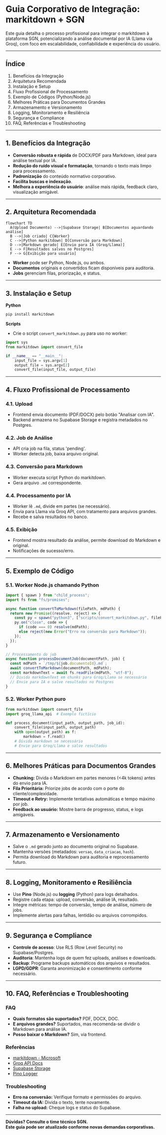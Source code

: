 # Guia Corporativo de Integração: markitdown + SGN

Este guia detalha o processo profissional para integrar o markitdown à plataforma SGN, potencializando a análise documental por IA (Llama via Groq), com foco em escalabilidade, confiabilidade e experiência do usuário.

---

## Índice

1. Benefícios da Integração
2. Arquitetura Recomendada
3. Instalação e Setup
4. Fluxo Profissional de Processamento
5. Exemplo de Códigos (Python/Node.js)
6. Melhores Práticas para Documentos Grandes
7. Armazenamento e Versionamento
8. Logging, Monitoramento e Resiliência
9. Segurança e Compliance
10. FAQ, Referências e Troubleshooting

---

## 1. Benefícios da Integração

- **Conversão robusta e rápida** de DOCX/PDF para Markdown, ideal para análise textual por IA.
- **Redução do ruído visual e formatação**, tornando o texto mais limpo para processamento.
- **Padronização** do conteúdo normativo corporativo.
- **Facilita buscas e indexação**.
- **Melhora a experiência do usuário**: análise mais rápida, feedback claro, visualização amigável.

---

## 2. Arquitetura Recomendada

```mermaid
flowchart TD
  A(Upload Documento) -->|Supabase Storage| B[Documentos aguardando análise]
  B -->|Job criado| C{Worker}
  C -->|Python markitdown| D[Conversão para Markdown]
  D -->|Markdown gerado| E[Envio para IA (Groq/Llama)]
  E --> F[Resultados salvos no Postgres]
  F --> G[Exibição para usuário]
```

- **Worker** pode ser Python, Node.js, ou ambos.
- **Documentos** originais e convertidos ficam disponíveis para auditoria.
- **Jobs** gerenciam filas, priorização, e status.

---

## 3. Instalação e Setup

**Python**

```bash
pip install markitdown
```

**Scripts**

- Crie o script `convert_markitdown.py` para uso no worker:

```python name=scripts/convert_markitdown.py
import sys
from markitdown import convert_file

if __name__ == "__main__":
    input_file = sys.argv[1]
    output_file = sys.argv[2]
    convert_file(input_file, output_file)
```

---

## 4. Fluxo Profissional de Processamento

### 4.1. Upload

- Frontend envia documento (PDF/DOCX) pelo botão "Analisar com IA".
- Backend armazena no Supabase Storage e registra metadados no Postgres.

### 4.2. Job de Análise

- API cria job na fila, status 'pending'.
- Worker detecta job, baixa arquivo original.

### 4.3. Conversão para Markdown

- Worker executa script Python do markitdown.
- Gera arquivo `.md` correspondente.

### 4.4. Processamento por IA

- Worker lê `.md`, divide em partes (se necessário).
- Envia para Llama via Groq API, com tratamento para arquivos grandes.
- Recebe e salva resultados no banco.

### 4.5. Exibição

- Frontend mostra resultado da análise, permite download do Markdown e original.
- Notificações de sucesso/erro.

---

## 5. Exemplo de Código

### 5.1. Worker Node.js chamando Python

```typescript name=worker/documentProcessor.ts
import { spawn } from "child_process";
import fs from "fs/promises";

async function convertToMarkdown(filePath, mdPath) {
  return new Promise((resolve, reject) => {
    const py = spawn("python3", ["scripts/convert_markitdown.py", filePath, mdPath]);
    py.on("close", code => {
      if (code === 0) resolve(mdPath);
      else reject(new Error("Erro na conversão para Markdown"));
    });
  });
}

// Processamento do job
async function processDocumentJob(documentPath, job) {
  const mdPath = `/tmp/${job.documentoId}.md`;
  await convertToMarkdown(documentPath, mdPath);
  const markdownText = await fs.readFile(mdPath, "utf-8");
  // Divida markdownText em chunks para Groq/Llama se necessário
  // Envie para IA e salve resultados no Postgres
}
```

### 5.2. Worker Python puro

```python name=worker/document_worker.py
from markitdown import convert_file
import groq_llama_api  # Exemplo fictício

def process_document(input_path, output_path, job_id):
    convert_file(input_path, output_path)
    with open(output_path) as f:
        markdown = f.read()
    # Divida markdown se necessário
    # Envie para Groq/Llama e salve resultados
```

---

## 6. Melhores Práticas para Documentos Grandes

- **Chunking:** Divida o Markdown em partes menores (<4k tokens) antes do envio para IA.
- **Fila Prioritária:** Priorize jobs de acordo com o porte do cliente/complexidade.
- **Timeout e Retry:** Implemente tentativas automáticas e tempo máximo por job.
- **Feedback ao usuário:** Mostre barra de progresso, status, e logs amigáveis.

---

## 7. Armazenamento e Versionamento

- Salve o `.md` gerado junto ao documento original no Supabase.
- Mantenha versões (metadados: `versao`, `data_criacao`, `hash`).
- Permita download do Markdown para auditoria e reprocessamento futuro.

---

## 8. Logging, Monitoramento e Resiliência

- Use **Pino** (Node.js) ou **logging** (Python) para logs detalhados.
- Registre cada etapa: upload, conversão, análise IA, resultado.
- Integre métricas: tempo de conversão, tempo de análise, número de jobs.
- Implemente alertas para falhas, lentidão ou arquivos corrompidos.

---

## 9. Segurança e Compliance

- **Controle de acesso**: Use RLS (Row Level Security) no Supabase/Postgres.
- **Auditoria**: Mantenha logs de quem fez uploads, análises e downloads.
- **Backup**: Programe backups automáticos dos arquivos e resultados.
- **LGPD/GDPR**: Garanta anonimização e consentimento conforme necessário.

---

## 10. FAQ, Referências e Troubleshooting

### FAQ

- **Quais formatos são suportados?** PDF, DOCX, DOC.
- **E arquivos grandes?** Suportados, mas recomenda-se dividir o Markdown para análise IA.
- **Posso baixar o Markdown?** Sim, via frontend.

### Referências

- [markitdown - Microsoft](https://github.com/microsoft/markitdown)
- [Groq API Docs](https://groq.com/docs/)
- [Supabase Storage](https://supabase.com/docs/guides/storage)
- [Pino Logger](https://getpino.io/)

### Troubleshooting

- **Erro na conversão:** Verifique formato e permissões do arquivo.
- **Timeout da IA:** Divida o texto, tente novamente.
- **Falha no upload:** Cheque logs e status do Supabase.

---

**Dúvidas? Consulte o time técnico SGN.  
Este guia pode ser atualizado conforme novas demandas corporativas.**
